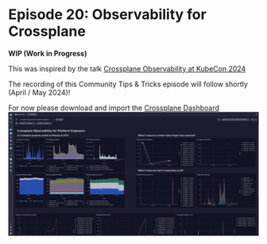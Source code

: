 # Episode 20: Observability for Crossplane

**WIP (Work in Progress)**

This was inspired by the talk [Crossplane Observability at KubeCon 2024](https://www.linkedin.com/posts/grabnerandi_observability-crossplane-kubecon-activity-7186289956489744384-AUzV?utm_source=share&utm_medium=member_desktop)

The recording of this Community Tips & Tricks episode will follow shortly (April / May 2024)!

For now please download and import the [Crossplane Dashboard](./ep20/crossplane-dashboard.json)
![](https://github.com/dynatrace-perfclinics/community-tips-tricks/blob/main/ep20/crossplane-dashboard.png)
